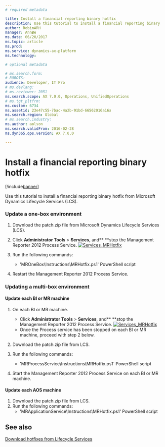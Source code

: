 ```yaml
---
# required metadata

title: Install a financial reporting binary hotfix
description: Use this tutorial to install a financial reporting binary hotfix from Microsoft Dynamics Lifecycle Services (LCS). 
author: RobinARH
manager: AnnBe
ms.date: 06/20/2017
ms.topic: article
ms.prod: 
ms.service: dynamics-ax-platform
ms.technology: 

# optional metadata

# ms.search.form: 
# ROBOTS: 
audience: Developer, IT Pro
# ms.devlang: 
# ms.reviewer: 2051
ms.search.scope: AX 7.0.0, Operations, UnifiedOperations
# ms.tgt_pltfrm: 
ms.custom: 6734
ms.assetid: 23e47c55-7bac-4a2b-91bd-66562016a16a
ms.search.region: Global
# ms.search.industry: 
ms.author: aolson
ms.search.validFrom: 2016-02-28
ms.dyn365.ops.version: AX 7.0.0

---
```


# Install a financial reporting binary hotfix

[!include[banner](../includes/banner.md)]


Use this tutorial to install a financial reporting binary hotfix from Microsoft Dynamics Lifecycle Services (LCS). 

### Update a one-box environment

1.  Download the patch.zip file from Microsoft Dynamics Lifecycle Services (LCS).
2.  Click **Administrator Tools** &gt; **Services**, and** **stop the Management Reporter 2012 Process Service. [![Services\_MRHotfix](./media/services_mrhotfix.png)](./media/services_mrhotfix.png)
3.  Run the following commands:
    -   'MROneBox\\Instructions\\MRHotfix.ps1' PowerShell script

4.  Restart the Management Reporter 2012 Process Service.

### Updating a multi-box environment

#### Update each BI or MR machine

1.  On each BI or MR machine.
    -   Click **Administrator Tools** &gt; **Services**, and** **stop the Management Reporter 2012 Process Service. [![Services\_MRHotfix](./media/services_mrhotfix.png)](./media/services_mrhotfix.png)
    -   Once the Process service has been stopped on each BI or MR machine, proceed with step 2 below.

2.  Download the patch.zip file from LCS.
3.  Run the following commands:
    -   'MRProcessService\\Instructions\\MRHotfix.ps1' PowerShell script

4.  Start the Management Reporter 2012 Process Service on each BI or MR machine.

#### Update each AOS machine

1.  Download the patch.zip file from LCS.
2.  Run the following commands:
    -   'MRApplicationService\\Instructions\\MRHotfix.ps1' PowerShell script



See also
--------

[Download hotfixes from Lifecycle Services](download-hotfix-lcs.md)



